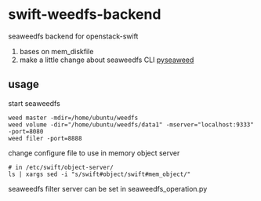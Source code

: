 # swift-weedfs-backend
seaweedfs backend for openstack-swift

1. bases on mem_diskfile
2. make a little change about seaweedfs CLI [pyseaweed](https://github.com/utek/pyseaweed)

## usage   
start seaweedfs
```
weed master -mdir=/home/ubuntu/weedfs
weed volume -dir="/home/ubuntu/weedfs/data1" -mserver="localhost:9333"  -port=8080
weed filer -port=8888
```
change configure file to use in memory object server
```
# in /etc/swift/object-server/
ls | xargs sed -i "s/swift#object/swift#mem_object/"
```
seaweedfs filter server can be set in seaweedfs_operation.py
